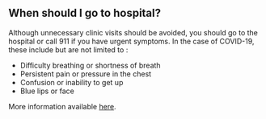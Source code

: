 ## When should I go to hospital?

Although unnecessary clinic visits should be avoided, you should go to the hospital or call 911 if you have urgent symptoms. In the case of COVID-19, these include but are not limited to : 
- Difficulty breathing or shortness of breath
- Persistent pain or pressure in the chest
- Confusion or inability to get up
- Blue lips or face

More information available [here](https://www.cdc.gov/coronavirus/2019-ncov/if-you-are-sick/steps-when-sick.html).
